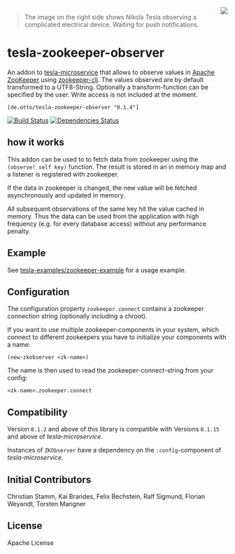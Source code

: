 
<img  align="right" src="https://cloud.githubusercontent.com/assets/379090/8177805/aaafd306-1408-11e5-8d2b-22b7da1cba62.jpg"/>

> The image on the right side shows Nikola Tesla observing a complicated electrical device. Waiting for push notifications.

# tesla-zookeeper-observer

An addon to [tesla-microservice](https://github.com/otto-de/tesla-microservice)
that allows to observe values in [Apache ZooKeeper](https://zookeeper.apache.org/) using [zookeeper-clj](https://github.com/liebke/zookeeper-clj).
The values observed are by default transformed to a UTF8-String. Optionally a transform-function can be specified by the user.
Write access is not included at the moment.

`[de.otto/tesla-zookeeper-observer "0.1.4"]`

[![Build Status](https://travis-ci.org/otto-de/tesla-zookeeper-observer.svg)](https://travis-ci.org/otto-de/tesla-zookeeper-observer)
[![Dependencies Status](http://jarkeeper.com/otto-de/tesla-zookeeper-observer/status.svg)](http://jarkeeper.com/otto-de/tesla-zookeeper-observer)

## how it works

This addon can be used to to fetch data from zookeeper using the ```(observe! self key)``` function. The result is stored in an in memory map and a listener is registered with zookeeper.

If the data in zookeeper is changed, the new value will be fetched asynchronously and updated in memory.

All subsequent observations of the same key hit the value cached in memory. Thus the data can be used from the application with high frequency (e.g. for every database access) without any performance penalty. 

## Example

See [tesla-examples/zookeeper-example](https://github.com/otto-de/tesla-examples/tree/master/zookeeper-example) for a usage example.

## Configuration

The configuration property `zookeeper.connect` contains a zookeeper connection string (optionally including a chroot).

If you want to use multiple zookeeper-components in your system, which connect to different zookeepers you have to initialize your components with a name:

```
(new-zkobserver <zk-name>)
```

The name is then used to read the zookeeper-connect-string from your config:

```
<zk-name>.zookeeper.connect
```

## Compatibility

Version `0.1.2` and above of this library is compatible with Versions `0.1.15` and above of _tesla-microservice_.

Instances of `ZKObserver` have a dependency on the `:config`-component of _tesla-microservice_. 

## Initial Contributors

Christian Stamm, Kai Brandes, Felix Bechstein, Ralf Sigmund, Florian Weyandt, Torsten Mangner


## License

Apache License
